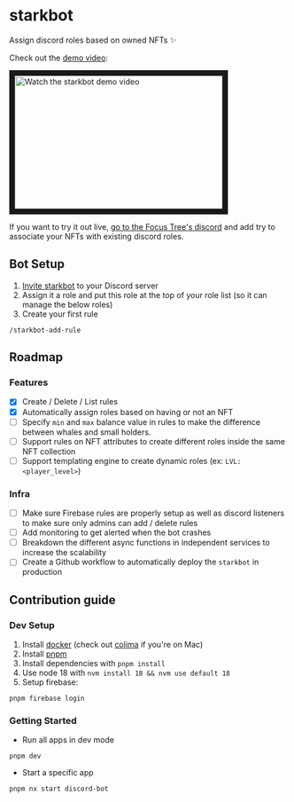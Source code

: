 # starkbot

Assign discord roles based on owned NFTs ✨


Check out the [demo video](https://youtu.be/t6fzjxRs_TA):

<a href="https://youtu.be/t6fzjxRs_TA" target="_blank">
 <img src="http://img.youtube.com/vi/t6fzjxRs_TA/hqdefault.jpg" alt="Watch the starkbot demo video" width="375" height="240" border="10" />
</a>

If you want to try it out live, [go to the Focus Tree's discord](https://discord.gg/XS5F2t34) and add try to associate your NFTs with existing discord roles.


## Bot Setup

1. [Invite starkbot](https://discord.com/api/oauth2/authorize?client_id=993439991822815292&permissions=0&scope=bot%20applications.commands) to your Discord server
2. Assign it a role and put this role at the top of your role list (so it can manage the below roles)
3. Create your first rule

```
/starkbot-add-rule
```

## Roadmap

### Features

- [x] Create / Delete / List rules
- [x] Automatically assign roles based on having or not an NFT
- [ ] Specify `min` and `max` balance value in rules to make the difference between whales and small holders.
- [ ] Support rules on NFT attributes to create different roles inside the same NFT collection
- [ ] Support templating engine to create dynamic roles (ex: `LVL: <player_level>`)

### Infra

- [ ] Make sure Firebase rules are properly setup as well as discord listeners to make sure only admins can add / delete rules
- [ ] Add monitoring to get alerted when the bot crashes
- [ ] Breakdown the different async functions in independent services to increase the scalability
- [ ] Create a Github workflow to automatically deploy the `starkbot` in production

## Contribution guide

### Dev Setup

1. Install [docker](https://docs.docker.com/get-docker/) (check out [colima](https://github.com/abiosoft/colima) if you're on Mac)
2. Install [pnpm](https://pnpm.io/installation#using-npm)
3. Install dependencies with `pnpm install`
4. Use node 18 with `nvm install 18 && nvm use default 18`
5. Setup firebase:

```
pnpm firebase login
```

### Getting Started

- Run all apps in dev mode

```
pnpm dev
```

- Start a specific app

```
pnpm nx start discord-bot
```
